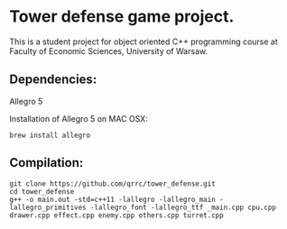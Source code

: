 # Tower defense game project.

This is a student project for object oriented C++ programming course at Faculty of Economic Sciences, University of Warsaw.

## Dependencies:

Allegro 5

Installation of Allegro 5 on MAC OSX:

```
brew install allegro
```

## Compilation:

```
git clone https://github.com/qrrc/tower_defense.git
cd tower_defense
g++ -o main.out -std=c++11 -lallegro -lallegro_main -lallegro_primitives -lallegro_font -lallegro_ttf _main.cpp cpu.cpp drawer.cpp effect.cpp enemy.cpp others.cpp turret.cpp
```

